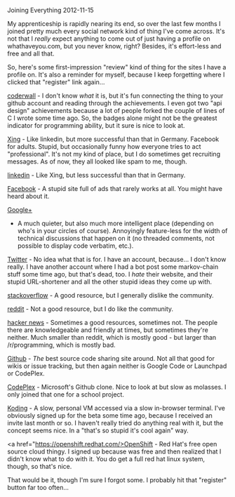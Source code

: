 Joining Everything
2012-11-15

My apprenticeship is rapidly nearing its end, so over the last few months I joined
pretty much every social network kind of thing I've come across. It's not that
I *really* expect anything to come out of just having a profile on
whathaveyou.com, but you never know, right? Besides, it's effort-less and
free and all that.

So, here's some first-impression "review" kind of thing for the sites
I have a profile on. It's also a reminder for myself, because I keep
forgetting where I clicked that "register" link again...

<a href="http://coderwall.com/rwos">coderwall</a> - I don't know *what* it
is, but it's fun connecting the thing to your github account and reading
through the achievements. I even got two "api design" achievements because
a lot of people forked the couple of lines of C I wrote some time ago.
So, the badges alone might not be the greatest indicator for programming
ability, but it sure is nice to look at.

<a href="http://xing.de">Xing</a> - Like linkedin, but more successful than
that in Germany. Facebook for adults. Stupid, but occasionally funny how
everyone tries to act "professional". It's not my kind of place, but I do
sometimes get recruiting messages. As of now, they all looked like spam to me, though.

<a href="http://linkedin.com">linkedin</a> - Like Xing, but less successful
than that in Germany.

<a href="http://facebook.com">Facebook</a> - A stupid site full of ads
that rarely works at all. You might have heard about it.

<a href="https://plus.google.com/u/0/102346113359431653890">Google+</a>
- A much quieter, but also much more intelligent place (depending
on who's in your circles of course). Annoyingly feature-less for the
width of technical discussions that happen on it (no threaded comments,
not possible to display code verbatim, etc.).

<a href="https://twitter.com/r_wos">Twitter</a> - No idea what that is for.
I have an account, because... I don't know really. I have another account
where I had a bot post some markov-chain stuff some time ago, but that's
dead, too. I *hate* their website, and their stupid URL-shortener and
all the other stupid ideas they come up with.

<a href="http://stackoverflow.com/users/1070069/rwos">stackoverflow</a> - A good
resource, but I generally dislike the community.

<a href="http://www.reddit.com/user/rwos/">reddit</a> - Not a good resource, but I do like the community.

<a href="http://news.ycombinator.com/user?id=rwos">hacker news</a> - Sometimes
a good resources, sometimes not. The people there are knowledgeable and friendly at times, but sometimes
they're neither. Much smaller than reddit, which is mostly good - but larger than /r/programming,
which is mostly bad.

<a href="http://github.com/rwos">Github</a> - *The* best source code sharing
site around. Not all that good for wikis or issue tracking, but then again neither
is Google Code or Launchpad or CodePlex.

<a href="http://codeplex.com">CodePlex</a> - Microsoft's Github clone. Nice
to look at but slow as molasses. I only joined that one for a school project.

<a href="https://koding.com/">Koding</a> - A slow, personal VM accessed via a
slow in-browser terminal. I've obviously signed up for the beta some time ago,
because I received an invite last month or so. I haven't really tried do
anything real with it, but the concept seems nice. In a "that's so stupid it's
cool again" way.

<a href="https://openshift.redhat.com/>OpenShift</a> - Red Hat's free open
source cloud thingy. I signed up because was free and then realized that
I didn't know what to do with it. You do get a full red hat linux system,
though, so that's nice.

That would be it, though I'm sure I forgot some. I probably hit that
"register" button far too often...


